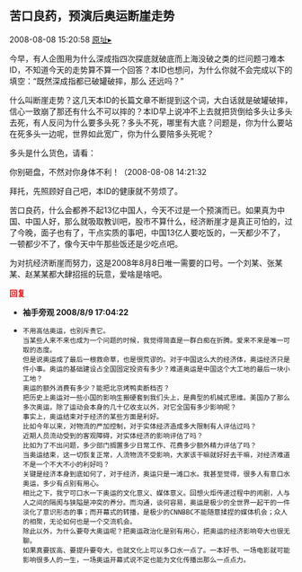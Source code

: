 ## 苦口良药，预演后奥运断崖走势
2008-08-08 15:20:58
[原址▸](http://www.fxgan.com/chan_time/2008_07_12/1044.htm)



今早，有人企图用为什么深成指四次探底就破底而上海没破之类的烂问题刁难本ID，不知道今天的走势算不算一个回答？本ID也想问，为什么你就不会完成以下的填空：“既然深成指都已破罐破摔，那么 还远吗？”

什么叫断崖走势？这几天本ID的长篇文章不断提到这个词，大白话就是破罐破摔，信心一致崩了那还有什么不可以摔的？本ID早上说冲不上去就把货倒给多头让多头去死，有人反问为什么要多头死？多头不死，哪里有大底？问题是，你为什么要站在死多头一边呢，世界如此宽广，你为什么要陪多头死呢？

多头是什么货色，请看：

你别砸盘，不然对你身体不利！（2008-08-08 14:21:32

拜托，先照顾好自己吧，本ID的健康就不劳烦了。

苦口良药，什么会都养不起13亿中国人，今天不过是一个预演而已。如果真为中国、中国人好，那么就吸取教训吧，股市不算什么，经济断崖才是真正可怕的，过了今晚，面子也有了，干点实质的事吧，中国13亿人要吃饭的，一天都少不了，一顿都少不了，像今天中午那些饭还是少吃点吧。

为对抗经济断崖而努力，这是2008年8月8日唯一需要的口号。一个刘某、张某某、赵某某都大肆招摇的玩意，爱啥是啥吧。




<font color='red'>**回复**</font>


- **袖手旁观 2008/8/9 17:04:22**
- ```
  不用高估奥运，也别斥责它。
  当某些人来不来也成为一个问题的时候，我觉得简直是一群白痴在折腾。爱来不来是唯一可取的态度。
  但是说奥运成了最后一根救命草，也是很荒谬的。对于中国这么大的经济体，奥运经济只是件小事。奥运的基础建设占全国固定投资有多少？难道奥运是中国这个大工地的最后一块小工地？
  奥运的额外消费有多少？能把北京烤鸭卖断档否？
  把历史上奥运对一些小国的影响生搬硬套到我们头上，是典型的机械式思维。美国办了那么多次奥运，除了运动会本身的几十亿收支以外，对它全国有多少影响呢？
  事实上，奥运结束对于经济的某些方面是利好。
  比如今年以来，对物流的严加控制，对于实体经济造成多大限制有人评估过吗？
  近期人员流动受到的客观障碍，对实体经济的影响评估了吗？
  比如为了不出问题，多少部门搁置多少日常工作、花费多少额外精力评估了吗？
  当奥运结束，这一切恢复正常，人流物流不受影响，大家该干嘛就好好去干嘛，对经济难道不是一个不大不小的利好吗？
  关键是经济本身到底如何了，对于经济，奥运只是一滩口水。我甚至觉得，很多人有意口水奥运，多少有点别有用心。
  相比之下，我宁可口水一下奥运的文化意义、媒体意义。回想火炬传递过程中的闹剧，人与人之间的隔阂与狭隘是冲突的养分。而沟通，谈何容易，奥运是极少的全世界一起干的一件淡化了意识形态的事；而开幕式的转播，是极少的CNNBBC不能随意揉捏的媒体机会；众人的相聚，无论如何也是一个交流机会。
  除此以外，为什么要夸大奥运呢？把奥运政治化是别有用心，把奥运的经济影响夸大也很无聊。
  如果真要拔高、要提升要夸大，也就文化上可以多口水一点了。一本好书、一场电影就可能影响很多人的一生，一场奥运开幕式说不定也能为文化传播出那么一点点力。
  ```
